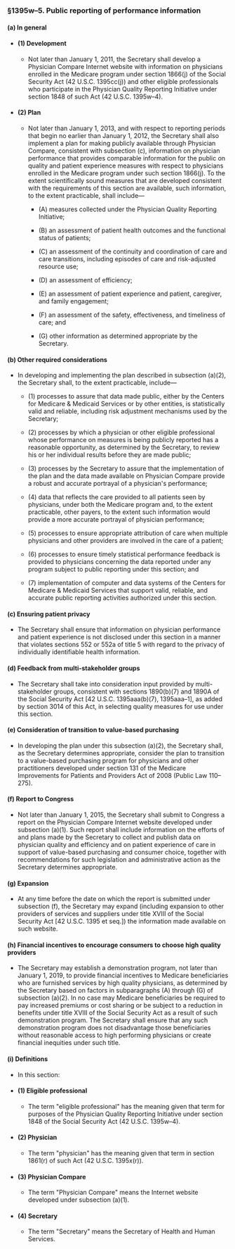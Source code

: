 ### §1395w–5. Public reporting of performance information
#### (a) In general
* #### (1) Development
  * Not later than January 1, 2011, the Secretary shall develop a Physician Compare Internet website with information on physicians enrolled in the Medicare program under section 1866(j) of the Social Security Act (42 U.S.C. 1395cc(j)) and other eligible professionals who participate in the Physician Quality Reporting Initiative under section 1848 of such Act (42 U.S.C. 1395w–4).

* #### (2) Plan
  * Not later than January 1, 2013, and with respect to reporting periods that begin no earlier than January 1, 2012, the Secretary shall also implement a plan for making publicly available through Physician Compare, consistent with subsection (c), information on physician performance that provides comparable information for the public on quality and patient experience measures with respect to physicians enrolled in the Medicare program under such section 1866(j). To the extent scientifically sound measures that are developed consistent with the requirements of this section are available, such information, to the extent practicable, shall include—

    * (A) measures collected under the Physician Quality Reporting Initiative;

    * (B) an assessment of patient health outcomes and the functional status of patients;

    * (C) an assessment of the continuity and coordination of care and care transitions, including episodes of care and risk-adjusted resource use;

    * (D) an assessment of efficiency;

    * (E) an assessment of patient experience and patient, caregiver, and family engagement;

    * (F) an assessment of the safety, effectiveness, and timeliness of care; and

    * (G) other information as determined appropriate by the Secretary.

#### (b) Other required considerations
* In developing and implementing the plan described in subsection (a)(2), the Secretary shall, to the extent practicable, include—

  * (1) processes to assure that data made public, either by the Centers for Medicare & Medicaid Services or by other entities, is statistically valid and reliable, including risk adjustment mechanisms used by the Secretary;

  * (2) processes by which a physician or other eligible professional whose performance on measures is being publicly reported has a reasonable opportunity, as determined by the Secretary, to review his or her individual results before they are made public;

  * (3) processes by the Secretary to assure that the implementation of the plan and the data made available on Physician Compare provide a robust and accurate portrayal of a physician's performance;

  * (4) data that reflects the care provided to all patients seen by physicians, under both the Medicare program and, to the extent practicable, other payers, to the extent such information would provide a more accurate portrayal of physician performance;

  * (5) processes to ensure appropriate attribution of care when multiple physicians and other providers are involved in the care of a patient;

  * (6) processes to ensure timely statistical performance feedback is provided to physicians concerning the data reported under any program subject to public reporting under this section; and

  * (7) implementation of computer and data systems of the Centers for Medicare & Medicaid Services that support valid, reliable, and accurate public reporting activities authorized under this section.

#### (c) Ensuring patient privacy
* The Secretary shall ensure that information on physician performance and patient experience is not disclosed under this section in a manner that violates sections 552 or 552a of title 5 with regard to the privacy of individually identifiable health information.

#### (d) Feedback from multi-stakeholder groups
* The Secretary shall take into consideration input provided by multi-stakeholder groups, consistent with sections 1890(b)(7) and 1890A of the Social Security Act [42 U.S.C. 1395aaa(b)(7), 1395aaa–1], as added by section 3014 of this Act, in selecting quality measures for use under this section.

#### (e) Consideration of transition to value-based purchasing
* In developing the plan under this subsection (a)(2), the Secretary shall, as the Secretary determines appropriate, consider the plan to transition to a value-based purchasing program for physicians and other practitioners developed under section 131 of the Medicare Improvements for Patients and Providers Act of 2008 (Public Law 110–275).

#### (f) Report to Congress
* Not later than January 1, 2015, the Secretary shall submit to Congress a report on the Physician Compare Internet website developed under subsection (a)(1). Such report shall include information on the efforts of and plans made by the Secretary to collect and publish data on physician quality and efficiency and on patient experience of care in support of value-based purchasing and consumer choice, together with recommendations for such legislation and administrative action as the Secretary determines appropriate.

#### (g) Expansion
* At any time before the date on which the report is submitted under subsection (f), the Secretary may expand (including expansion to other providers of services and suppliers under title XVIII of the Social Security Act [42 U.S.C. 1395 et seq.]) the information made available on such website.

#### (h) Financial incentives to encourage consumers to choose high quality providers
* The Secretary may establish a demonstration program, not later than January 1, 2019, to provide financial incentives to Medicare beneficiaries who are furnished services by high quality physicians, as determined by the Secretary based on factors in subparagraphs (A) through (G) of subsection (a)(2). In no case may Medicare beneficiaries be required to pay increased premiums or cost sharing or be subject to a reduction in benefits under title XVIII of the Social Security Act as a result of such demonstration program. The Secretary shall ensure that any such demonstration program does not disadvantage those beneficiaries without reasonable access to high performing physicians or create financial inequities under such title.

#### (i) Definitions
* In this section:

* #### (1) Eligible professional
  * The term "eligible professional" has the meaning given that term for purposes of the Physician Quality Reporting Initiative under section 1848 of the Social Security Act (42 U.S.C. 1395w–4).

* #### (2) Physician
  * The term "physician" has the meaning given that term in section 1861(r) of such Act (42 U.S.C. 1395x(r)).

* #### (3) Physician Compare
  * The term "Physician Compare" means the Internet website developed under subsection (a)(1).

* #### (4) Secretary
  * The term "Secretary" means the Secretary of Health and Human Services.